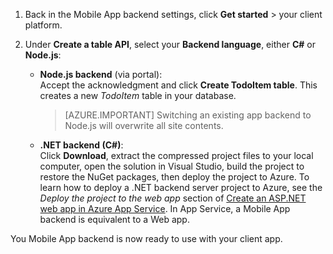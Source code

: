 
1. Back in the Mobile App backend settings, click **Get started** > your client platform. 

2. Under **Create a table API**, select your **Backend language**, either **C#** or **Node.js**:

	+ **Node.js backend** (via portal):  
	Accept the acknowledgment and click **Create TodoItem table**. This creates a new *TodoItem* table in your database.
	 
		>[AZURE.IMPORTANT] Switching an existing app backend to Node.js will overwrite all site contents.

	+ **.NET backend (C#)**:  
	Click **Download**, extract the compressed project files to your local computer, open the solution in Visual Studio, build the project to restore the NuGet packages, then deploy the project to Azure. To learn how to deploy a .NET backend server project to Azure, see the *Deploy the project to the web app* section of  [Create an ASP.NET web app in Azure App Service](../articles/app-service-web/web-sites-dotnet-get-started.md#deploy-the-project-to-the-web-app). In App Service, a Mobile App backend is equivalent to a Web app.
	 
You Mobile App backend is now ready to use with your client app.
